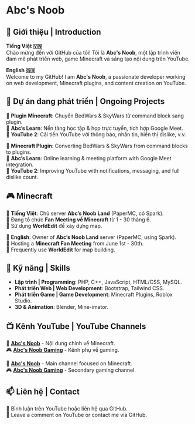 # Abc's Noob

## 👋 Giới thiệu | Introduction  
**Tiếng Việt 🇻🇳**  
Chào mừng đến với GitHub của tôi! Tôi là **Abc's Noob**, một lập trình viên đam mê phát triển web, game Minecraft và sáng tạo nội dung trên YouTube.  

**English 🇬🇧**  
Welcome to my GitHub! I am **Abc's Noob**, a passionate developer working on web development, Minecraft plugins, and content creation on YouTube.  

## 🚀 Dự án đang phát triển | Ongoing Projects  
🔹 **Plugin Minecraft**: Chuyển BedWars & SkyWars từ command block sang plugin.  
🔹 **Abc’s Learn**: Nền tảng học tập & họp trực tuyến, tích hợp Google Meet.  
🔹 **YouTube 2**: Cải tiến YouTube với thông báo, nhắn tin, hiển thị dislike, v.v.  

🔹 **Minecraft Plugin**: Converting BedWars & SkyWars from command blocks to plugins.  
🔹 **Abc’s Learn**: Online learning & meeting platform with Google Meet integration.  
🔹 **YouTube 2**: Improving YouTube with notifications, messaging, and full dislike count.  

## 🎮 Minecraft  
🔹 **Tiếng Việt**: Chủ server **Abc’s Noob Land** (PaperMC, có Spark).  
🔹 Đang tổ chức **Fan Meeting về Minecraft** từ 1 - 30 tháng 6.  
🔹 Sử dụng **WorldEdit** để xây dựng map.  

🔹 **English**: Owner of **Abc’s Noob Land** server (PaperMC, using Spark).  
🔹 Hosting a **Minecraft Fan Meeting** from June 1st - 30th.  
🔹 Frequently use **WorldEdit** for map building.  

## 🔧 Kỹ năng | Skills  
- **Lập trình | Programming**: PHP, C++, JavaScript, HTML/CSS, MySQL.  
- **Phát triển Web | Web Development**: Bootstrap, Tailwind CSS.  
- **Phát triển Game | Game Development**: Minecraft Plugins, Roblox Studio.  
- **3D & Animation**: Blender, Mine-imator.  

## 📺 Kênh YouTube | YouTube Channels  
🎥 **[Abc's Noob](https://www.youtube.com/@AbcsNoob)** - Nội dung chính về Minecraft.  
🎮 **[Abc's Noob Gaming](https://www.youtube.com/@AbcsNoob2)** - Kênh phụ về gaming.  

🎥 **[Abc's Noob](https://www.youtube.com/@AbcsNoob)** - Main channel focused on Minecraft.  
🎮 **[Abc's Noob Gaming](https://www.youtube.com/@AbcsNoob2)** - Secondary gaming channel.  

## 📫 Liên hệ | Contact  
💬 Bình luận trên YouTube hoặc liên hệ qua GitHub.  
💬 Leave a comment on YouTube or contact me via GitHub.  
